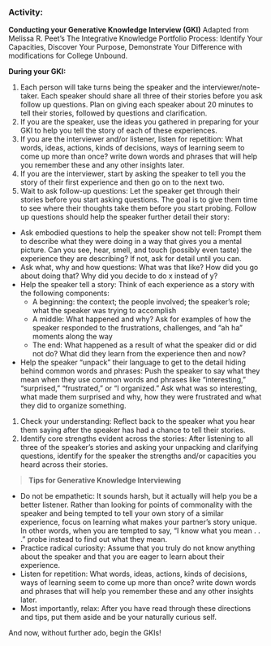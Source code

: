 ### Activity:

**Conducting your Generative Knowledge Interview (GKI)**
Adapted from Melissa R. Peet’s The Integrative Knowledge Portfolio Process: Identify Your Capacities, Discover Your Purpose, Demonstrate Your Difference with modifications for College Unbound.

**During your GKI:**
1. Each person will take turns being the speaker and the interviewer/note-taker. Each speaker should share all three of their stories before you ask follow up questions. Plan on giving each speaker about 20 minutes to tell their stories, followed by questions and clarification.  
1. If you are the speaker, use the ideas you gathered in preparing for your GKI to help you tell the story of each of these experiences.
1. If you are the interviewer and/or listener, listen for repetition: What words, ideas, actions, kinds of decisions, ways of learning seem to come up more than once? write down words and phrases that will help you remember these and any other insights later.
1. If you are the interviewer, start by asking the speaker to tell you the story of their first experience and then go on to the next two.
1. Wait to ask follow-up questions: Let the speaker get through their stories before you start asking questions. The goal is to give them time to see where their thoughts take them before you start probing. Follow up questions should help the speaker further detail their story:
* Ask embodied questions to help the speaker show not tell: Prompt them to describe what they were doing in a way that gives you a mental picture. Can you see, hear, smell, and touch (possibly even taste) the experience they are describing? If not, ask for detail until you can.
* Ask what, why and how questions: What was that like? How did you go about doing that? Why did you decide to do x instead of y?
* Help the speaker tell a story: Think of each experience as a story with the following components:
  * A beginning: the context; the people involved; the speaker’s role; what the speaker was trying to accomplish
  * A middle: What happened and why? Ask for examples of how the speaker responded to the frustrations, challenges, and “ah ha” moments along the way
  * The end: What happened as a result of what the speaker did or did not do? What did they learn from the experience then and now?
* Help the speaker “unpack” their language to get to the detail hiding behind common words and phrases: Push the speaker to say what they mean when they use common words and phrases like “interesting,” “surprised,” “frustrated,” or “I organized.” Ask what was so interesting, what made them surprised and why, how they were frustrated and what they did to organize something.
1. Check your understanding: Reflect back to the speaker what you hear them saying after the speaker has had a chance to tell their stories.
1. Identify core strengths evident across the stories: After listening to all three of the speaker’s stories and asking your unpacking and clarifying questions, identify for the speaker the strengths and/or capacities you heard across their stories.  


> **Tips for Generative Knowledge Interviewing**
* Do not be empathetic: It sounds harsh, but it actually will help you be a better listener. Rather than looking for points of commonality with the speaker and being tempted to tell your own story of a similar experience, focus on learning what makes your partner’s story unique. In other words, when you are tempted to say, “I know what you mean . . .” probe instead to find out what they mean. 
* Practice radical curiosity: Assume that you truly do not know anything about the speaker and that you are eager to learn about their experience.
* Listen for repetition: What words, ideas, actions, kinds of decisions, ways of learning seem to come up more than once? write down words and phrases that will help you remember these and any other insights later.
* Most importantly, relax: After you have read through these directions and tips, put them aside and be your naturally curious self. 

And now, without further ado, begin the GKIs!
